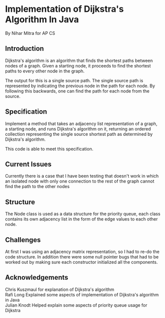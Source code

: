 # Implementation of Dijkstra's Algorithm In Java
By Nihar Mitra for AP CS

## Introduction
Dijkstra's algorithm is an algorithm that finds the shortest paths between nodes of a graph. Given a starting node, it proceeds to find the shortest paths
to every other node in the graph.

The output for this is a single source path. The single source path is represented by indicating the previous node in the path for each node. By following this backwards,
one can find the path for each node from the source.

## Specification
Implement a method that takes an adjacency list representation of a graph, a starting node, and runs Dijkstra's algorithm on it,
returning an ordered collection representing the single source shortest path as determined by Dijkstra's algorithm.

This code is able to meet this specification.

## Current Issues
Currently there is a case that I have been testing that doesn't work in which an isolated node with only one connection to the rest of the graph cannot find the path to the other nodes

## Structure
The Node class is used as a data structure for the priority queue, each class contains its own adjacency list in the form of the edge values to each other node.

## Challenges
At first I was using an adjacency matrix representation, so I had to re-do the code structure. In addition there were some null pointer bugs that had to be worked out by making sure each constructor
initialized all the components.

## Acknowledgements
Chris Kuszmaul for explanation of Dijkstra's algorithm  
Rafi Long Explained some aspects of implementation of Dijkstra's algorithm in Java  
Julian Knodt Helped explain some aspects of priority queue usage for Dijkstra